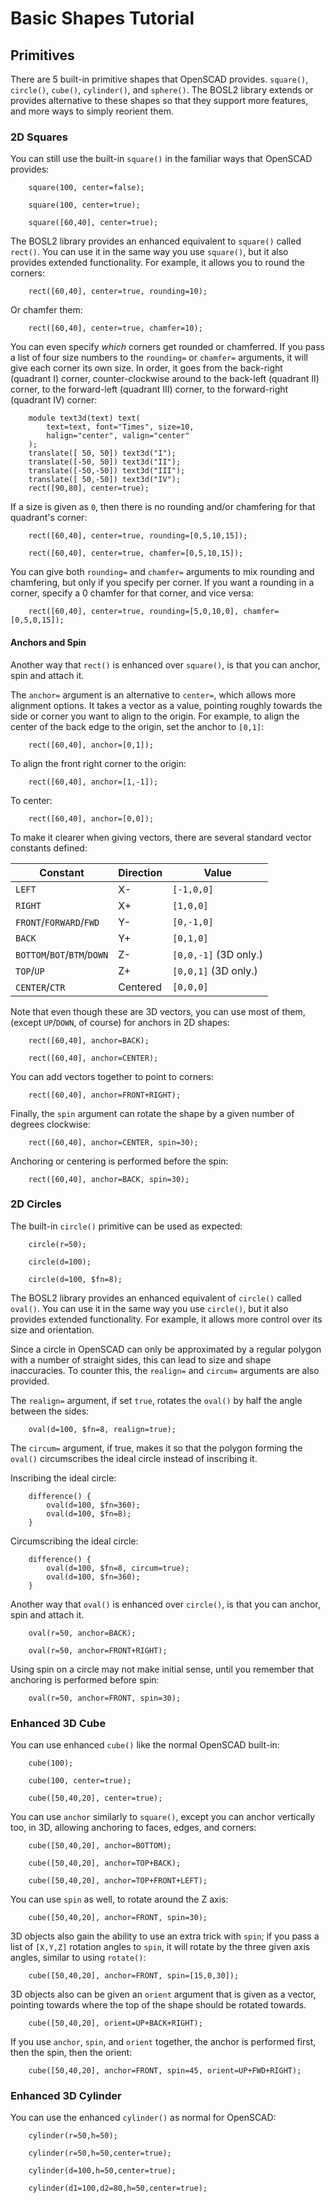 # Basic Shapes Tutorial

## Primitives
There are 5 built-in primitive shapes that OpenSCAD provides.
`square()`, `circle()`, `cube()`, `cylinder()`, and `sphere()`.
The BOSL2 library extends or provides alternative to these shapes so
that they support more features, and more ways to simply reorient them.

### 2D Squares
You can still use the built-in `square()` in the familiar ways that OpenSCAD provides:

```openscad-2D
    square(100, center=false);
```

```openscad-2D
    square(100, center=true);
```

```openscad-2D
    square([60,40], center=true);
```

The BOSL2 library provides an enhanced equivalent to `square()` called `rect()`.
You can use it in the same way you use `square()`, but it also provides
extended functionality. For example, it allows you to round the corners:

```openscad-2D
    rect([60,40], center=true, rounding=10);
```

Or chamfer them:

```openscad-2D
    rect([60,40], center=true, chamfer=10);
```

You can even specify *which* corners get rounded or chamferred.  If you pass a
list of four size numbers to the `rounding=` or `chamfer=` arguments, it will
give each corner its own size.  In order, it goes from the back-right (quadrant I)
corner, counter-clockwise around to the back-left (quadrant II) corner, to the
forward-left (quadrant III) corner, to the forward-right (quadrant IV) corner:

```openscad-2DImgOnly
    module text3d(text) text(
        text=text, font="Times", size=10,
        halign="center", valign="center"
    );
    translate([ 50, 50]) text3d("I");
    translate([-50, 50]) text3d("II");
    translate([-50,-50]) text3d("III");
    translate([ 50,-50]) text3d("IV");
    rect([90,80], center=true);
```

If a size is given as `0`, then there is no rounding and/or chamfering for
that quadrant's corner:

```openscad-2D
    rect([60,40], center=true, rounding=[0,5,10,15]);
```

```openscad-2D
    rect([60,40], center=true, chamfer=[0,5,10,15]);
```

You can give both `rounding=` and `chamfer=` arguments to mix rounding and
chamfering, but only if you specify per corner.  If you want a rounding in
a corner, specify a 0 chamfer for that corner, and vice versa:

```openscad-2D
    rect([60,40], center=true, rounding=[5,0,10,0], chamfer=[0,5,0,15]);
```

#### Anchors and Spin
Another way that `rect()` is enhanced over `square()`, is that you can anchor,
spin and attach it.

The `anchor=` argument is an alternative to `center=`, which allows more
alignment options.  It takes a vector as a value, pointing roughly towards
the side or corner you want to align to the origin.  For example, to align
the center of the back edge to the origin, set the anchor to `[0,1]`:

```openscad-2D
    rect([60,40], anchor=[0,1]);
```

To align the front right corner to the origin:

```openscad-2D
    rect([60,40], anchor=[1,-1]);
```

To center:

```openscad-2D
    rect([60,40], anchor=[0,0]);
```

To make it clearer when giving vectors, there are several standard vector
constants defined:

Constant | Direction | Value
-------- | --------- | -----------
`LEFT`   | X-        | `[-1,0,0]`
`RIGHT`  | X+        | `[1,0,0]`
`FRONT`/`FORWARD`/`FWD` | Y- | `[0,-1,0]`
`BACK`   | Y+        | `[0,1,0]`
`BOTTOM`/`BOT`/`BTM`/`DOWN` | Z- | `[0,0,-1]` (3D only.)
`TOP`/`UP` | Z+      | `[0,0,1]` (3D only.)
`CENTER`/`CTR` | Centered | `[0,0,0]`

Note that even though these are 3D vectors, you can use most of them,
(except `UP`/`DOWN`, of course) for anchors in 2D shapes:

```openscad-2D
    rect([60,40], anchor=BACK);
```

```openscad-2D
    rect([60,40], anchor=CENTER);
```

You can add vectors together to point to corners:

```openscad-2D
    rect([60,40], anchor=FRONT+RIGHT);
```

Finally, the `spin` argument can rotate the shape by a given number of degrees
clockwise:

```openscad-2D
    rect([60,40], anchor=CENTER, spin=30);
```

Anchoring or centering is performed before the spin:

```openscad-2D
    rect([60,40], anchor=BACK, spin=30);
```

### 2D Circles
The built-in `circle()` primitive can be used as expected:

```openscad-2D
    circle(r=50);
```

```openscad-2D
    circle(d=100);
```

```openscad-2D
    circle(d=100, $fn=8);
```

The BOSL2 library provides an enhanced equivalent of `circle()` called `oval()`.
You can use it in the same way you use `circle()`, but it also provides
extended functionality. For example, it allows more control over its size and
orientation.

Since a circle in OpenSCAD can only be approximated by a regular polygon with
a number of straight sides, this can lead to size and shape inaccuracies.
To counter this, the `realign=` and `circum=` arguments are also provided.

The `realign=` argument, if set `true`, rotates the `oval()` by half the angle
between the sides:

```openscad-2D
    oval(d=100, $fn=8, realign=true);
```

The `circum=` argument, if true, makes it so that the polygon forming the
`oval()` circumscribes the ideal circle instead of inscribing it.

Inscribing the ideal circle:

```openscad-2D
    difference() {
        oval(d=100, $fn=360);
        oval(d=100, $fn=8);
    }
```

Circumscribing the ideal circle:

```openscad-2D
    difference() {
        oval(d=100, $fn=8, circum=true);
        oval(d=100, $fn=360);
    }
```

Another way that `oval()` is enhanced over `circle()`, is that you can anchor,
spin and attach it.

```openscad-2D
    oval(r=50, anchor=BACK);
```

```openscad-2D
    oval(r=50, anchor=FRONT+RIGHT);
```

Using spin on a circle may not make initial sense, until you remember that
anchoring is performed before spin:

```openscad-2D
    oval(r=50, anchor=FRONT, spin=30);
```

### Enhanced 3D Cube
You can use enhanced `cube()` like the normal OpenSCAD built-in:

```openscad-3D
    cube(100);
```

```openscad-3D
    cube(100, center=true);
```

```openscad-3D
    cube([50,40,20], center=true);
```

You can use `anchor` similarly to `square()`, except you can anchor vertically
too, in 3D, allowing anchoring to faces, edges, and corners:

```openscad-3D
    cube([50,40,20], anchor=BOTTOM);
```

```openscad-3D
    cube([50,40,20], anchor=TOP+BACK);
```

```openscad-3D
    cube([50,40,20], anchor=TOP+FRONT+LEFT);
```

You can use `spin` as well, to rotate around the Z axis:

```openscad-3D
    cube([50,40,20], anchor=FRONT, spin=30);
```

3D objects also gain the ability to use an extra trick with `spin`;
if you pass a list of `[X,Y,Z]` rotation angles to `spin`, it will
rotate by the three given axis angles, similar to using `rotate()`:

```openscad-3D
    cube([50,40,20], anchor=FRONT, spin=[15,0,30]);
```

3D objects also can be given an `orient` argument that is given as a vector,
pointing towards where the top of the shape should be rotated towards.

```openscad-3D
    cube([50,40,20], orient=UP+BACK+RIGHT);
```

If you use `anchor`, `spin`, and `orient` together, the anchor is performed
first, then the spin, then the orient:

```openscad-3D
    cube([50,40,20], anchor=FRONT, spin=45, orient=UP+FWD+RIGHT);
```

### Enhanced 3D Cylinder
You can use the enhanced `cylinder()` as normal for OpenSCAD:

```openscad-3D
    cylinder(r=50,h=50);
```

```openscad-3D
    cylinder(r=50,h=50,center=true);
```

```openscad-3D
    cylinder(d=100,h=50,center=true);
```

```openscad-3D
    cylinder(d1=100,d2=80,h=50,center=true);
```

